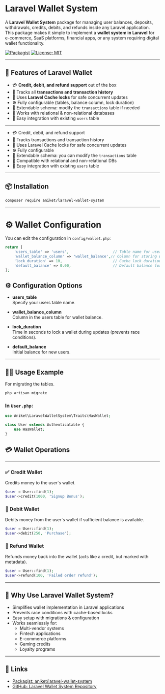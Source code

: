# Laravel Wallet System

A **Laravel Wallet System** package for managing user balances, deposits, withdrawals, credits, debits, and refunds inside any Laravel application.  
This package makes it simple to implement a **wallet system in Laravel** for e-commerce, SaaS platforms, financial apps, or any system requiring digital wallet functionality.

[![Packagist](https://img.shields.io/packagist/v/aniket/laravel-wallet-system.svg)](https://packagist.org/packages/aniket/laravel-wallet-system)
[![License: MIT](https://img.shields.io/badge/License-MIT-blue.svg)](LICENSE)

---

## 🚀 Features of Laravel Wallet

- 💳 **Credit, debit, and refund support** out of the box  
- 📄 Tracks all **transactions and transaction history**  
- 🔐 Uses **Laravel Cache locks** for safe concurrent updates  
- ⚙️ Fully configurable (tables, balance column, lock duration)  
- 🧱 Extendable schema: modify the `transactions` table if needed  
- 💾 Works with relational & non-relational databases  
- 🧪 Easy integration with existing `users` table  

---

- 💳 Credit, debit, and refund support
- 📄 Tracks transactions and transaction history
- 🔐 Uses Laravel Cache locks for safe concurrent updates
- ⚙️ Fully configurable
- 🧱 Extendable schema: you can modify the `transactions` table
- 💾 Compatible with relational and non-relational DBs
- 🧪 Easy integration with existing `users` table

---

## 📦 Installation

```bash
composer require aniket/laravel-wallet-system
```
---


# ⚙️ Wallet Configuration

You can edit the configuration in `config/wallet.php`:

```php
return [
    'users_table' => 'users',                    // Table name for users
    'wallet_balance_column' => 'wallet_balance',// Column for storing wallet balance
    'lock_duration' => 10,                       // Cache lock duration in seconds
    'default_balance' => 0.00,                   // Default balance for new users
];
```
## ⚙️ Configuration Options

- **users_table**  
  Specify your users table name.

- **wallet_balance_column**  
  Column in the users table for wallet balance.

- **lock_duration**  
  Time in seconds to lock a wallet during updates (prevents race conditions).

- **default_balance**  
  Initial balance for new users.
---

## 👨‍💻 Usage Example

For migrating the tables.

```bash
php artisan migrate
```

### In `User.php`:

```php
use Aniket\LaravelWalletSystem\Traits\HasWallet;

class User extends Authenticatable {
    use HasWallet;
}
```
## 💳 Wallet Operations

---

### ✅ Credit Wallet

Credits money to the user's wallet.

```php
$user = User::find(1);
$user->credit(1000, 'Signup Bonus');
```
### 🛒 Debit Wallet
Debits money from the user's wallet if sufficient balance is available.

```php
$user = User::find(1);
$user->debit(250, 'Purchase');
```
### 💸 Refund Wallet
Refunds money back into the wallet (acts like a credit, but marked with metadata).

```php
$user = User::find(1);
$user->refund(100, 'Failed order refund');
```

---

## 🚀 Why Use Laravel Wallet System?

- Simplifies wallet implementation in Laravel applications  
- Prevents race conditions with cache-based locks  
- Easy setup with migrations & configuration  
- Works seamlessly for:
  - Multi-vendor systems  
  - Fintech applications  
  - E-commerce platforms  
  - Gaming credits  
  - Loyalty programs  

---


## 🔗 Links

- [Packagist: aniket/laravel-wallet-system](https://packagist.org/packages/aniket/laravel-wallet-system)  
- [GitHub: Laravel Wallet System Repository](https://github.com/Aniket11prajapati/laravel-wallet)  

 